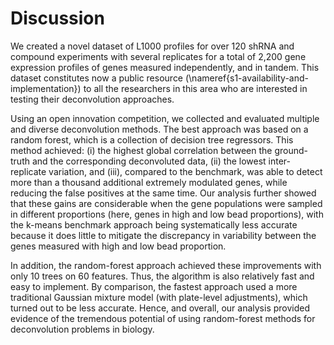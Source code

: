 
Discussion 
===========

<!-- Our data contain several replicate samples for each perturbagen (4 for shRNAs and 10 for compounds). Minimizing inter-replicate variation is of crucial practical importance to biologists because it translates to higher reproducibility of results. In this regard, the benchmark k-means solution is likely suboptimal because it does little to mitigate the discrepancy in variability between the genes measured with high and low bead proportion. MOVE TO DISCUSSION -->

We created a novel dataset of L1000 profiles for over 120 shRNA and compound experiments with several replicates for a total of 2,200 gene expression profiles of genes measured independently, and in tandem. This dataset constitutes now a public resource (\nameref{s1-availability-and-implementation}) to all the researchers in this area who are interested in testing their deconvolution approaches. 

Using an open innovation competition, we collected and evaluated multiple and diverse deconvolution methods. 
The best approach was based on a random forest,  which is a collection of decision tree regressors. This method achieved: (i) the highest global correlation between the ground-truth and the corresponding deconvoluted data, (ii) the lowest inter-replicate variation, and (iii), compared to the benchmark, was able to detect more than a thousand additional extremely modulated genes, while reducing the false positives at the same time. Our analysis further showed that these gains are considerable when the gene populations were sampled in different proportions (here, genes in high and low bead proportions), with the k-means benchmark approach being systematically less accurate because it does little to mitigate the discrepancy in variability between the genes measured with high and low bead proportion. 

In addition, the random-forest approach achieved  these improvements with only 10 trees on 60 features. Thus, the algorithm is also relatively fast and easy to implement. By comparison, the fastest approach used a more traditional Gaussian mixture model (with plate-level adjustments), which turned out to be less accurate. Hence, and overall, our analysis provided evidence of the tremendous potential of using random-forest methods for deconvolution problems in biology.

<!-- 
Summary of the results presented in the methods section. 
Discussion generality of the solutions
- Novel? Have any of these solutions previously been applied to deconvolution problems?
- Specific to this problem or general to others?
Discuss implications of these methods for CMap production
- Preliminary results on past data conversion
- Directions for pipeline integration and generation of future data
- Cost savings
- Implementation strategy and outcomes
- Increase in data processing throughput
-->
